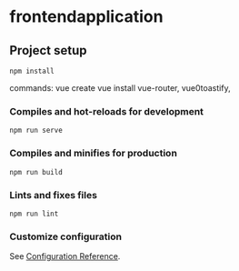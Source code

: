 # frontendapplication

## Project setup
```
npm install
```

commands:
vue create
vue install vue-router, vue0toastify, 

### Compiles and hot-reloads for development
```
npm run serve
```

### Compiles and minifies for production
```
npm run build
```

### Lints and fixes files
```
npm run lint
```

### Customize configuration
See [Configuration Reference](https://cli.vuejs.org/config/).
